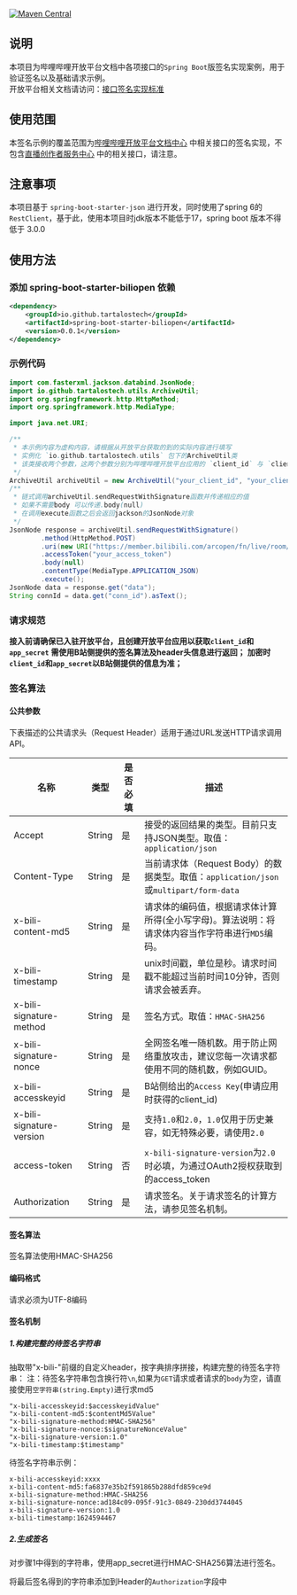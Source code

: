 [![Maven Central](https://img.shields.io/maven-central/v/io.github.tartalostech/spring-boot-starter-biliopen.svg)](https://search.maven.org/artifact/io.github.tartalostech/spring-boot-starter-biliopen)
## 说明
本项目为哔哩哔哩开放平台文档中各项接口的`Spring Boot`版签名实现案例，用于验证签名以及基础请求示例。  
开放平台相关文档请访问：[接口签名实现标准](https://open.bilibili.com/doc/4/8673959e-f7bb-56e6-6e68-d225f971b81b)

## 使用范围
本签名示例的覆盖范围为[哔哩哔哩开放平台文档中心](https://open.bilibili.com/doc)
中相关接口的签名实现，不包含[直播创作者服务中心](https://open-live.bilibili.com/document/bdb1a8e5-a675-5bfe-41a9-7a7163f75dbf#h1-u5E73u53F0u4ECBu7ECD)
中的相关接口，请注意。

## 注意事项
本项目基于 `spring-boot-starter-json` 进行开发，同时使用了spring 6的 `RestClient`，基于此，使用本项目时jdk版本不能低于17，spring boot 版本不得低于 3.0.0

## 使用方法
### 添加 spring-boot-starter-biliopen 依赖

```xml
<dependency>
    <groupId>io.github.tartalostech</groupId>
    <artifactId>spring-boot-starter-biliopen</artifactId>
    <version>0.0.1</version>
</dependency>
```

### 示例代码
```java
import com.fasterxml.jackson.databind.JsonNode;
import io.github.tartalostech.utils.ArchiveUtil;
import org.springframework.http.HttpMethod;
import org.springframework.http.MediaType;

import java.net.URI;

/**
 * 本示例内容为虚构内容，请根据从开放平台获取的到的实际内容进行填写
 * 实例化 `io.github.tartalostech.utils` 包下的ArchiveUtil类
 * 该类接收两个参数，这两个参数分别为哔哩哔哩开放平台应用的 `client_id` 与 `client_secret`
 */
ArchiveUtil archiveUtil = new ArchiveUtil("your_client_id", "your_client_secret");
/**
 * 链式调用archiveUtil.sendRequestWithSignature函数并传递相应的值
 * 如果不需要body 可以传递.body(null)
 * 在调用execute函数之后会返回jackson的JsonNode对象
 */
JsonNode response = archiveUtil.sendRequestWithSignature()
        .method(HttpMethod.POST)
        .uri(new URI("https://member.bilibili.com/arcopen/fn/live/room/ws-start"))
        .accessToken("your_access_token")
        .body(null)
        .contentType(MediaType.APPLICATION_JSON)
        .execute();
JsonNode data = response.get("data");
String connId = data.get("conn_id").asText();
```

### 请求规范
**接入前请确保已入驻开放平台，且创建开放平台应用以获取`client_id`和`app_secret`**
**需使用B站侧提供的签名算法及header头信息进行返回；**
**加密时`client_id`和`app_secret`以B站侧提供的信息为准；**



### 签名算法

#### 公共参数

下表描述的公共请求头（Request Header）适用于通过URL发送HTTP请求调用API。

| **名称**                 | **类型** | **是否必填** | **描述**                                                     |
| ------------------------ | -------- | ------------ | ------------------------------------------------------------ |
| Accept                   | String   | 是           | 接受的返回结果的类型。目前只支持JSON类型。取值：`application/json` |
| Content-Type             | String   | 是           | 当前请求体（Request Body）的数据类型。取值：`application/json`或`multipart/form-data` |
| x-bili-content-md5       | String   | 是           | 请求体的编码值，根据请求体计算所得(全小写字母)。算法说明：将请求体内容当作字符串进行`MD5`编码。 |
| x-bili-timestamp         | String   | 是           | unix时间戳，单位是秒。请求时间戳不能超过当前时间10分钟，否则请求会被丢弃。 |
| x-bili-signature-method  | String   | 是           | 签名方式。取值：`HMAC-SHA256`                                |
| x-bili-signature-nonce   | String   | 是           | 全网签名唯一随机数。用于防止网络重放攻击，建议您每一次请求都使用不同的随机数，例如GUID。 |
| x-bili-accesskeyid       | String   | 是           | B站侧给出的`Access Key`(申请应用时获得的client_id)                                        |
| x-bili-signature-version | String   | 是           | 支持`1.0`和`2.0`，`1.0`仅用于历史兼容，如无特殊必要，请使用`2.0` |
|access-token|String|否|`x-bili-signature-version`为`2.0`时必填，为通过OAuth2授权获取到的access_token|
| Authorization            | String   | 是           | 请求签名。关于请求签名的计算方法，请参见签名机制。           |

#### 签名算法

签名算法使用HMAC-SHA256



#### 编码格式

请求必须为UTF-8编码


#### 签名机制

##### 1.构建完整的待签名字符串

抽取带"x-bili-"前缀的自定义header，按字典排序拼接，构建完整的待签名字符串：
注：待签名字符串包含换行符`\n`,如果为`GET`请求或者请求的`body`为空，请直接使用`空字符串(string.Empty)`进行求md5

```Plain-text
"x-bili-accesskeyid:$accesskeyidValue"
"x-bili-content-md5:$contentMd5Value"
"x-bili-signature-method:HMAC-SHA256"
"x-bili-signature-nonce:$signatureNonceValue"
"x-bili-signature-version:1.0"
"x-bili-timestamp:$timestamp"
```

待签名字符串示例：

```Plain-text
x-bili-accesskeyid:xxxx
x-bili-content-md5:fa6837e35b2f591865b288dfd859ce9d
x-bili-signature-method:HMAC-SHA256
x-bili-signature-nonce:ad184c09-095f-91c3-0849-230dd3744045
x-bili-signature-version:1.0
x-bili-timestamp:1624594467
```



##### 2.生成签名

对步骤1中得到的字符串，使用app_secret进行HMAC-SHA256算法进行签名。

将最后签名得到的字符串添加到Header的`Authorization`字段中
